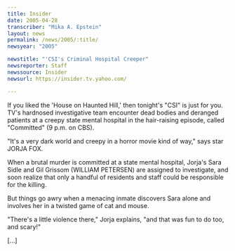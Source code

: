 ```yaml
---
title: Insider
date: 2005-04-28
transcriber: "Mika A. Epstein"
layout: news
permalink: /news/2005/:title/
newsyear: "2005"

newstitle: "'CSI's Criminal Hospital Creeper"
newsreporter: Staff
newssource: Insider
newsurl: https://insider.tv.yahoo.com/

---
```

If you liked the 'House on Haunted Hill,' then tonight's "CSI" is just for you. TV's hardnosed investigative team encounter dead bodies and deranged patients at a creepy state mental hospital in the hair-raising episode, called "Committed" (9 p.m. on CBS).

"It's a very dark world and creepy in a horror movie kind of way," says star JORJA FOX.

When a brutal murder is committed at a state mental hospital, Jorja's Sara Sidle and Gil Grissom (WILLIAM PETERSEN) are assigned to investigate, and soon realize that only a handful of residents and staff could be responsible for the killing.

But things go awry when a menacing inmate discovers Sara alone and involves her in a twisted game of cat and mouse.

"There's a little violence there," Jorja explains, "and that was fun to do too, and scary!"

[...]
